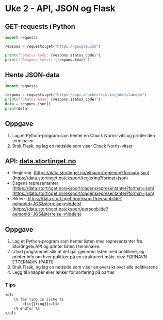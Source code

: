 # Uke 2 - API, JSON og Flask

## GET-requests i Python

```python
import requests

repsons = requests.get("https://google.com")

print(f"Status kode: {respons.status_code}")
print(f"Respons-tekst: {respons.text}")
```

## Hente JSON-data

```python
import requests

respons = requests.get("https://api.chucknorris.io/jokes/random")
print(f"Status kode: {respons.status_code}")
data = respons.json()
print(data)
```

## Oppgave

1. Lag et Python-program som henter en Chuck Norris-vits og printer den terminalen.
2. Bruk Flask, og lag en nettside som viser Chuck Norris-vitser

## API: [data.stortinget.no](https://data.stortinget.no)

- Regjering: [https://data.stortinget.no/eksport/regjering?format=json](https://data.stortinget.no/eksport/regjering?format=json)
- Dagens representanter: [https://data.stortinget.no/eksport/dagensrepresentanter?format=json](https://data.stortinget.no/eksport/dagensrepresentanter?format=json)
- Bilder: [https://data.stortinget.no/eksport/personbilde?personid=JGS&storrelse=middels](https://data.stortinget.no/eksport/personbilde?personid=JGS&storrelse=middels)

## Oppgave

1. Lag et Python-program som henter listen med representanter fra Stortingets API og printer listen i terminalen.
2. Utvid programmet slik at det går gjennom listen med politikere, og printer info om hver politiker på en strukturert måte, eks: FORNAVN ETTERNAVN (PARTI)
3. Bruk Flask, og lag en nettside som viser en oversikt over alle politikerene
4. Legg til knapper eller lenker for sortering på partier

### Tips

```html
<ul>
    {% for ting in liste %}
        <li>{{ting}}</li>
    {% endfor %}
</ul>
```